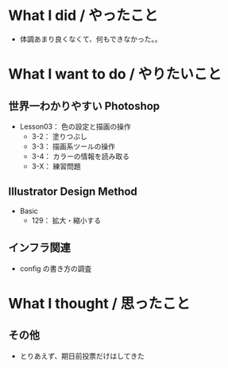 # What I did / やったこと
- 体調あまり良くなくて、何もできなかった。。

# What I want to do / やりたいこと
## 世界一わかりやすい Photoshop
- Lesson03： 色の設定と描画の操作
    - 3-2： 塗りつぶし
    - 3-3： 描画系ツールの操作
    - 3-4： カラーの情報を読み取る
    - 3-X： 練習問題

## Illustrator Design Method
- Basic
    - 129： 拡大・縮小する

## インフラ関連
- config の書き方の調査

# What I thought / 思ったこと
## その他
- とりあえず、期日前投票だけはしてきた
